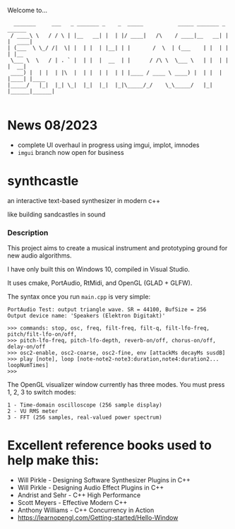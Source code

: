 Welcome to...
```
  _______     ___   _ _______ _    _  _____           _____ _______ _      ______ 
 / ____\ \   / / \ | |__   __| |  | |/ ____|   /\    / ____|__   __| |    |  ____|
| (___  \ \_/ /|  \| |  | |  | |__| | |       /  \  | (___    | |  | |    | |__   
 \___ \  \   / | . ` |  | |  |  __  | |      / /\ \  \___ \   | |  | |    |  __|  
 ____) |  | |  | |\  |  | |  | |  | | |____ / ____ \ ____) |  | |  | |____| |____ 
|_____/   |_|  |_| \_|  |_|  |_|  |_|\_____/_/    \_\_____/   |_|  |______|______|
                                                                                  
```

# News 08/2023
- complete UI overhaul in progress using imgui, implot, imnodes
- `imgui` branch now open for business

# synthcastle
an interactive text-based synthesizer in modern c++

like building sandcastles in sound





### Description

This project aims to create a musical instrument and prototyping ground for new audio algorithms.

I have only built this on Windows 10, compiled in Visual Studio.

It uses cmake, PortAudio, RtMidi, and OpenGL (GLAD + GLFW).

The syntax once you run `main.cpp` is very simple:

```
PortAudio Test: output triangle wave. SR = 44100, BufSize = 256
Output device name: 'Speakers (Elektron Digitakt)'

>>> commands: stop, osc, freq, filt-freq, filt-q, filt-lfo-freq, pitch/filt-lfo-on/off,
>>> pitch-lfo-freq, pitch-lfo-depth, reverb-on/off, chorus-on/off, delay-on/off
>>> osc2-enable, osc2-coarse, osc2-fine, env [attackMs decayMs susdB]
>>> play [note], loop [note-note2-note3:duration,note4:duration2... loopNumTimes]
>>>
```

The OpenGL visualizer window currently has three modes. You must press 1, 2, 3 to switch modes:
```
1 - Time-domain oscilloscope (256 sample display)
2 - VU RMS meter
3 - FFT (256 samples, real-valued power spectrum)
```

# Excellent reference books used to help make this:
- Will Pirkle - Designing Software Synthesizer Plugins in C++ 
- Will Pirkle - Designing Audio Effect Plugins in C++
- Andrist and Sehr - C++ High Performance
- Scott Meyers - Effective Modern C++
- Anthony Williams - C++ Concurrency in Action
- https://learnopengl.com/Getting-started/Hello-Window
